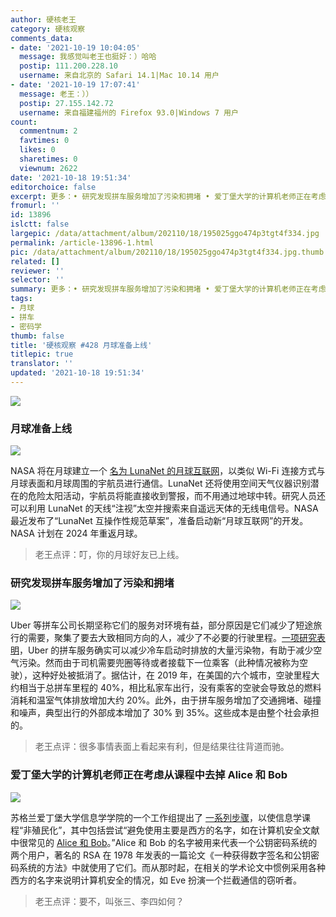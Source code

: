 ```yaml
---
author: 硬核老王
category: 硬核观察
comments_data:
- date: '2021-10-19 10:04:05'
  message: 我感觉叫老王也挺好：）哈哈
  postip: 111.200.228.10
  username: 来自北京的 Safari 14.1|Mac 10.14 用户
- date: '2021-10-19 17:07:41'
  message: 老王：））
  postip: 27.155.142.72
  username: 来自福建福州的 Firefox 93.0|Windows 7 用户
count:
  commentnum: 2
  favtimes: 0
  likes: 0
  sharetimes: 0
  viewnum: 2622
date: '2021-10-18 19:51:34'
editorchoice: false
excerpt: 更多：• 研究发现拼车服务增加了污染和拥堵 • 爱丁堡大学的计算机老师正在考虑从课程中去掉 Alice 和 Bob
fromurl: ''
id: 13896
islctt: false
largepic: /data/attachment/album/202110/18/195025ggo474p3tgt4f334.jpg
permalink: /article-13896-1.html
pic: /data/attachment/album/202110/18/195025ggo474p3tgt4f334.jpg.thumb.jpg
related: []
reviewer: ''
selector: ''
summary: 更多：• 研究发现拼车服务增加了污染和拥堵 • 爱丁堡大学的计算机老师正在考虑从课程中去掉 Alice 和 Bob
tags:
- 月球
- 拼车
- 密码学
thumb: false
title: '硬核观察 #428 月球准备上线'
titlepic: true
translator: ''
updated: '2021-10-18 19:51:34'
---
```


![](/data/attachment/album/202110/18/195025ggo474p3tgt4f334.jpg)


### 月球准备上线


![](/data/attachment/album/202110/18/195038a3f63j2pcp922wjz.jpg)


NASA 将在月球建立一个 [名为 LunaNet 的月球互联网](https://www.autoevolution.com/news/connectivity-in-space-the-moon-will-soon-have-its-own-internet-171863.html)，以类似 Wi-Fi 连接方式与月球表面和月球周围的宇航员进行通信。LunaNet 还将使用空间天气仪器识别潜在的危险太阳活动，宇航员将能直接收到警报，而不用通过地球中转。研究人员还可以利用 LunaNet 的天线“注视”太空并搜索来自遥远天体的无线电信号。NASA 最近发布了“LunaNet 互操作性规范草案”，准备启动新“月球互联网”的开发。NASA 计划在 2024 年重返月球。



> 
> 老王点评：叮，你的月球好友已上线。
> 
> 
> 


### 研究发现拼车服务增加了污染和拥堵


![](/data/attachment/album/202110/18/195056vmy35qtu9jvikkzi.jpg)


Uber 等拼车公司长期坚称它们的服务对环境有益，部分原因是它们减少了短途旅行的需要，聚集了要去大致相同方向的人，减少了不必要的行驶里程。[一项研究表明](https://www.nytimes.com/2021/10/17/opinion/uber-lyft.html)，Uber 的拼车服务确实可以减少冷车启动时排放的大量污染物，有助于减少空气污染。然而由于司机需要兜圈等待或者接载下一位乘客（此种情况被称为空驶），这种好处被抵消了。据估计，在 2019 年，在美国的六个城市，空驶里程大约相当于总拼车里程的 40%，相比私家车出行，没有乘客的空驶会导致总的燃料消耗和温室气体排放增加大约 20%。此外，由于拼车服务增加了交通拥堵、碰撞和噪声，典型出行的外部成本增加了 30% 到 35%。这些成本是由整个社会承担的。



> 
> 老王点评：很多事情表面上看起来有利，但是结果往往背道而驰。
> 
> 
> 


### 爱丁堡大学的计算机老师正在考虑从课程中去掉 Alice 和 Bob


![](/data/attachment/album/202110/18/195113ll55o9jvhelkkjve.jpg)


苏格兰爱丁堡大学信息学学院的一个工作组提出了 [一系列步骤](https://www.theregister.com/2021/10/15/computer_scientist_terminology/)，以使信息学课程“非殖民化”，其中包括尝试“避免使用主要是西方的名字，如在计算机安全文献中很常见的 [Alice 和 Bob](https://en.wikipedia.org/w/index.php?title=Alice_and_Bob&oldid=1048184437)。”Alice 和 Bob 的名字被用来代表一个公钥密码系统的两个用户，著名的 RSA 在 1978 年发表的一篇论文《一种获得数字签名和公钥密码系统的方法》中就使用了它们。而从那时起，在相关的学术论文中惯例采用各种西方的名字来说明计算机安全的情况，如 Eve 扮演一个拦截通信的窃听者。



> 
> 老王点评：要不，叫张三、李四如何？
> 
> 
>